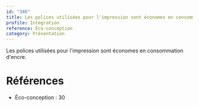 ```yaml
---
id: "346"
title: Les polices utilisées pour l'impression sont économes en consommation d'encre.
profile: Intégration
reference: Éco-conception
category: Présentation
---
```


Les polices utilisées pour l'impression sont économes en consommation d'encre.

# Références

*   Éco-conception : 30
